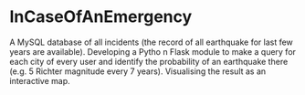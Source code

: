 # InCaseOfAnEmergency
A MySQL database of all incidents (the record of all earthquake for last few years are available). Developing a Pytho n Flask module to make a query for each city of every user and identify the probability  of an earthquake there (e.g. 5 Richter magnitude every 7 years). Visualising the result as an interactive map.
